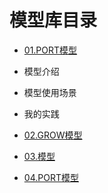 # 模型库目录
- [01.PORT模型](PORT模型.md)
 - 模型介绍
 - 模型使用场景
 - 我的实践

- [02.GROW模型](GROW模型.md)
- [03.模型](PORT模型.md)
- [04.PORT模型](PORT模型.md)